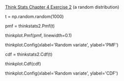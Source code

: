 [Think Stats Chapter 4 Exercise 2](http://greenteapress.com/thinkstats2/html/thinkstats2005.html#toc41) (a random distribution)


t = np.random.random(1000)

pmf = thinkstats2.Pmf(t)

thinkplot.Pmf(pmf, linewidth=0.1)

thinkplot.Config(xlabel='Random variate', ylabel='PMF')

cdf = thinkstats2.Cdf(t)

thinkplot.Cdf(cdf)

thinkplot.Config(xlabel='Random variate', ylabel='CDF')

